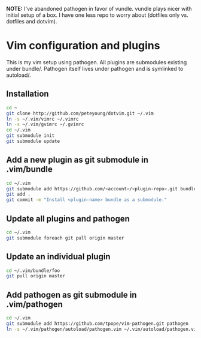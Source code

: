 __NOTE:__ I've abandoned pathogen in favor of vundle. vundle plays nicer with initial setup of a box. I have one less repo to worry about (dotfiles only vs. dotfiles and dotvim).

Vim configuration and plugins
=============================

This is my vim setup using pathogen. All plugins are submodules existing under bundle/. Pathogen itself lives under pathogen and is symlinked to autoload/.

Installation
------------
```bash
cd ~
git clone http://github.com/peteyoung/dotvim.git ~/.vim
ln -s ~/.vim/vimrc ~/.vimrc
ln -s ~/.vim/gvimrc ~/.gvimrc
cd ~/.vim
git submodule init
git submodule update
```

Add a new plugin as git submodule in .vim/bundle
------------------------------------------------
```bash
cd ~/.vim
git submodule add https://github.com/<account>/<plugin-repo>.git bundle/<plugin-name>
git add .
git commit -m "Install <plugin-name> bundle as a submodule."
```

Update all plugins and pathogen
-------------------------------
```bash
cd ~/.vim
git submodule foreach git pull origin master
```

Update an individual plugin
---------------------------
```bash
cd ~/.vim/bundle/foo
git pull origin master
```

Add pathogen as git submodule in .vim/pathogen
----------------------------------------------
```bash
cd ~/.vim
git submodule add https://github.com/tpope/vim-pathogen.git pathogen
ln -s ~/.vim/pathogen/autoload/pathogen.vim ~/.vim/autoload/pathogen.vim
```


